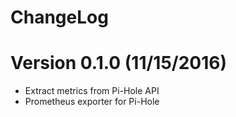 ChangeLog
==============

# Version 0.1.0 (11/15/2016)

- Extract metrics from Pi-Hole API
- Prometheus exporter for Pi-Hole
